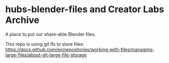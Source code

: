 # hubs-blender-files and Creator Labs Archive
A place to put our share-able Blender files.

This repo is using git lfs to store files: https://docs.github.com/en/repositories/working-with-files/managing-large-files/about-git-large-file-storage
